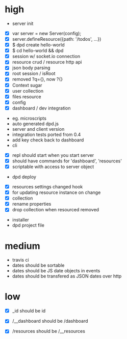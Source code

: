 # high

 - server init
  - [x] var server = new Server(config);
  - [x] server.defineResource({path: '/todos', ...})
  - [x] $ dpd create hello-world
  - [x] $ cd hello-world && dpd
 - [x] session w/ socket.io connection
 - [x] resource crud / resource http api
 - [x] json body parsing
 - [x] root session / isRoot
 - [x] removed ?q={}, now ?{}
 - [x] Context sugar
 - [x] user collection
 - [x] files resource
 - [x] config
 - [x] dashboard / dev integration
  - eg. microscripts
 - auto generated dpd.js
  - server and client version
 - integration tests ported from 0.4
 - add key check back to dashboard
 - cli
  - [x] repl should start when you start server
  - [x] should have commands for 'dashboard', 'resources'
  - [x] scriptable with access to server object
  - dpd deploy
 - [x] resources settings changed hook
  - [x] for updating resource instance on change
 - [x] collection
  - [x] rename properties
  - [x] drop collection when resourced removed
 - installer
  - dpd project file
 

# medium

 - travis ci
 - dates should be sortable
 - dates should be JS date objects in events
 - dates should be transfered as JSON dates over http
 
# low

 - [x] _id should be id
 - [x] /__dashboard should be /dashboard
 - [x] /resources should be /__resources

 